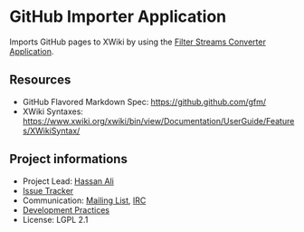 # GitHub Importer Application

Imports GitHub pages to XWiki by using the [Filter Streams Converter Application](https://extensions.xwiki.org/xwiki/bin/view/Extension/Filter%20Application).

## Resources

* GitHub Flavored Markdown Spec: https://github.github.com/gfm/
* XWiki Syntaxes: https://www.xwiki.org/xwiki/bin/view/Documentation/UserGuide/Features/XWikiSyntax/

## Project informations

* Project Lead: [Hassan Ali](https://www.xwiki.org/xwiki/bin/view/XWiki/haxsen)
* [Issue Tracker](https://jira.xwiki.org/projects/GHIMPORT)
* Communication: [Mailing List](http://dev.xwiki.org/xwiki/bin/view/Community/MailingLists), [IRC](http://dev.xwiki.org/xwiki/bin/view/Community/IRC)
* [Development Practices](http://dev.xwiki.org)
* License: LGPL 2.1
